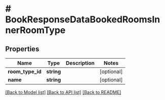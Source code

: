# # BookResponseDataBookedRoomsInnerRoomType

## Properties

Name | Type | Description | Notes
------------ | ------------- | ------------- | -------------
**room_type_id** | **string** |  | [optional]
**name** | **string** |  | [optional]

[[Back to Model list]](../../README.md#models) [[Back to API list]](../../README.md#endpoints) [[Back to README]](../../README.md)
